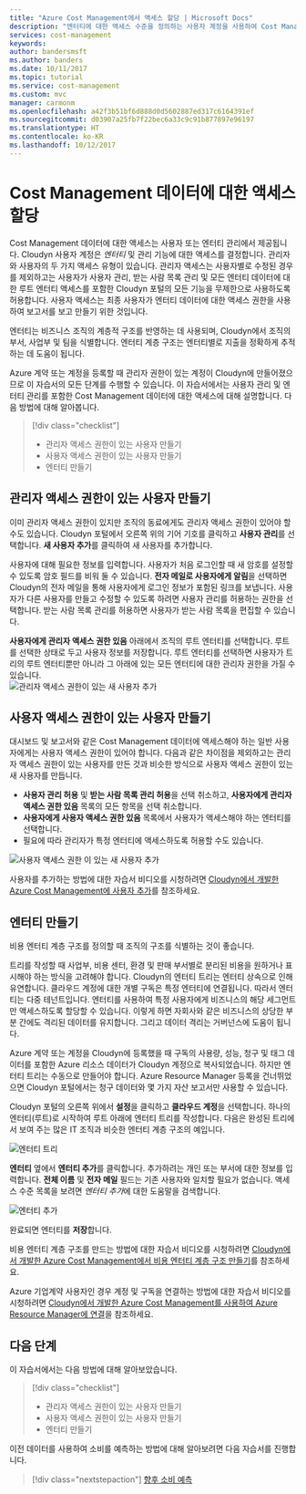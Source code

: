 ```yaml
---
title: "Azure Cost Management에서 액세스 할당 | Microsoft Docs"
description: "엔터티에 대한 액세스 수준을 정의하는 사용자 계정을 사용하여 Cost Management 데이터에 대한 액세스를 할당합니다."
services: cost-management
keywords: 
author: bandersmsft
ms.author: banders
ms.date: 10/11/2017
ms.topic: tutorial
ms.service: cost-management
ms.custom: mvc
manager: carmonm
ms.openlocfilehash: a42f3b51bf6d888d0d5602887ed317c6164391ef
ms.sourcegitcommit: d03907a25fb7f22bec6a33c9c91b877897e96197
ms.translationtype: HT
ms.contentlocale: ko-KR
ms.lasthandoff: 10/12/2017
---
```

# <a name="assign-access-to-cost-management-data"></a>Cost Management 데이터에 대한 액세스 할당

Cost Management 데이터에 대한 액세스는 사용자 또는 엔터티 관리에서 제공됩니다. Cloudyn 사용자 계정은 *엔터티* 및 관리 기능에 대한 액세스를 결정합니다. 관리자와 사용자의 두 가지 액세스 유형이 있습니다. 관리자 액세스는 사용자별로 수정된 경우를 제외하고는 사용자가 사용자 관리, 받는 사람 목록 관리 및 모든 엔터티 데이터에 대한 루트 엔터티 액세스를 포함한 Cloudyn 포털의 모든 기능을 무제한으로 사용하도록 허용합니다. 사용자 액세스는 최종 사용자가 엔터티 데이터에 대한 액세스 권한을 사용하여 보고서를 보고 만들기 위한 것입니다.

엔터티는 비즈니스 조직의 계층적 구조를 반영하는 데 사용되며, Cloudyn에서 조직의 부서, 사업부 및 팀을 식별합니다. 엔터티 계층 구조는 엔터티별로 지출을 정확하게 추적하는 데 도움이 됩니다.

Azure 계약 또는 계정을 등록할 때 관리자 권한이 있는 계정이 Cloudyn에 만들어졌으므로 이 자습서의 모든 단계를 수행할 수 있습니다. 이 자습서에서는 사용자 관리 및 엔터티 관리를 포함한 Cost Management 데이터에 대한 액세스에 대해 설명합니다. 다음 방법에 대해 알아봅니다.

> [!div class="checklist"]
> * 관리자 액세스 권한이 있는 사용자 만들기
> * 사용자 액세스 권한이 있는 사용자 만들기
> * 엔터티 만들기



## <a name="create-a-user-with-admin-access"></a>관리자 액세스 권한이 있는 사용자 만들기

이미 관리자 액세스 권한이 있지만 조직의 동료에게도 관리자 액세스 권한이 있어야 할 수도 있습니다. Cloudyn 포털에서 오른쪽 위의 기어 기호를 클릭하고 **사용자 관리**를 선택합니다. **새 사용자 추가**를 클릭하여 새 사용자를 추가합니다.

사용자에 대해 필요한 정보를 입력합니다. 사용자가 처음 로그인할 때 새 암호를 설정할 수 있도록 암호 필드를 비워 둘 수 있습니다. **전자 메일로 사용자에게 알림**을 선택하면 Cloudyn의 전자 메일을 통해 사용자에게 로그인 정보가 포함된 링크를 보냅니다. 사용자가 다른 사용자를 만들고 수정할 수 있도록 하려면 사용자 관리를 허용하는 권한을 선택합니다. 받는 사람 목록 관리를 허용하면 사용자가 받는 사람 목록을 편집할 수 있습니다.

**사용자에게 관리자 액세스 권한 있음** 아래에서 조직의 루트 엔터티를 선택합니다. 루트를 선택한 상태로 두고 사용자 정보를 저장합니다. 루트 엔터티를 선택하면 사용자가 트리의 루트 엔터티뿐만 아니라 그 아래에 있는 모든 엔터티에 대한 관리자 권한을 가질 수 있습니다.  
  ![관리자 액세스 권한이 있는 새 사용자 추가](.\media\tutorial-user-access\new-admin-access.png)

## <a name="create-a-user-with-user-access"></a>사용자 액세스 권한이 있는 사용자 만들기
대시보드 및 보고서와 같은 Cost Management 데이터에 액세스해야 하는 일반 사용자에게는 사용자 액세스 권한이 있어야 합니다. 다음과 같은 차이점을 제외하고는 관리자 액세스 권한이 있는 사용자를 만든 것과 비슷한 방식으로 사용자 액세스 권한이 있는 새 사용자를 만듭니다.

- **사용자 관리 허용** 및 **받는 사람 목록 관리 허용**을 선택 취소하고, **사용자에게 관리자 액세스 권한 있음** 목록의 모든 항목을 선택 취소합니다.
- **사용자에게 사용자 액세스 권한 있음** 목록에서 사용자가 액세스해야 하는 엔터티를 선택합니다.
- 필요에 따라 관리자가 특정 엔터티에 액세스하도록 허용할 수도 있습니다.

![사용자 액세스 권한 이 있는 새 사용자 추가](.\media\tutorial-user-access\new-user-access.png)

사용자를 추가하는 방법에 대한 자습서 비디오를 시청하려면 [Cloudyn에서 개발한 Azure Cost Management에 사용자 추가](https://youtu.be/Nzn7GLahx30)를 참조하세요.

## <a name="create-entities"></a>엔터티 만들기

비용 엔터티 계층 구조를 정의할 때 조직의 구조를 식별하는 것이 좋습니다.

트리를 작성할 때 사업부, 비용 센터, 환경 및 판매 부서별로 분리된 비용을 원하거나 표시해야 하는 방식을 고려해야 합니다. Cloudyn의 엔터티 트리는 엔터티 상속으로 인해 유연합니다. 클라우드 계정에 대한 개별 구독은 특정 엔터티에 연결됩니다. 따라서 엔터티는 다중 테넌트입니다. 엔터티를 사용하여 특정 사용자에게 비즈니스의 해당 세그먼트만 액세스하도록 할당할 수 있습니다. 이렇게 하면 자회사와 같은 비즈니스의 상당한 부분 간에도 격리된 데이터를 유지합니다. 그리고 데이터 격리는 거버넌스에 도움이 됩니다.  

Azure 계약 또는 계정을 Cloudyn에 등록했을 때 구독의 사용량, 성능, 청구 및 태그 데이터를 포함한 Azure 리소스 데이터가 Cloudyn 계정으로 복사되었습니다. 하지만 엔터티 트리는 수동으로 만들어야 합니다. Azure Resource Manager 등록을 건너뛰었으면 Cloudyn 포털에서는 청구 데이터와 몇 가지 자산 보고서만 사용할 수 있습니다.

Cloudyn 포털의 오른쪽 위에서 **설정**을 클릭하고 **클라우드 계정**을 선택합니다. 하나의 엔터티(루트)로 시작하여 루트 아래에 엔터티 트리를 작성합니다. 다음은 완성된 트리에서 보여 주는 많은 IT 조직과 비슷한 엔터티 계층 구조의 예입니다.

![엔터티 트리](.\media\tutorial-user-access\entity-tree.png)

**엔터티**  옆에서 **엔터티 추가**를 클릭합니다. 추가하려는 개인 또는 부서에 대한 정보를 입력합니다. **전체 이름** 및 **전자 메일** 필드는 기존 사용자와 일치할 필요가 없습니다. 액세스 수준 목록을 보려면 *엔터티 추가*에 대한 도움말을 검색합니다.

![엔터티 추가](.\media\tutorial-user-access\add-entity.png)

완료되면 엔터티를 **저장**합니다.


비용 엔터티 계층 구조를 만드는 방법에 대한 자습서 비디오를 시청하려면 [Cloudyn에서 개발한 Azure Cost Management에서 비용 엔터티 계층 구조 만들기](https://youtu.be/dAd9G7u0FmU)를 참조하세요.

Azure 기업계약 사용자인 경우 계정 및 구독을 연결하는 방법에 대한 자습서 비디오를 시청하려면 [Cloudyn에서 개발한 Azure Cost Management를 사용하여 Azure Resource Manager에 연결](https://youtu.be/oCIwvfBB6kk)을 참조하세요.

## <a name="next-steps"></a>다음 단계

이 자습서에서는 다음 방법에 대해 알아보았습니다.

> [!div class="checklist"]
> * 관리자 액세스 권한이 있는 사용자 만들기
> * 사용자 액세스 권한이 있는 사용자 만들기
> * 엔터티 만들기

이전 데이터를 사용하여 소비를 예측하는 방법에 대해 알아보려면 다음 자습서를 진행합니다.

> [!div class="nextstepaction"]
> [향후 소비 예측](tutorial-forecast-spending.md)
